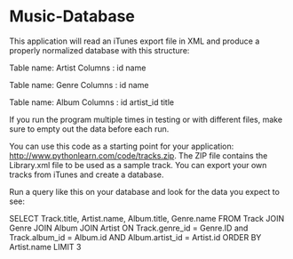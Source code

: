 # Music-Database

This application will read an iTunes export file in XML and produce a properly 
normalized database with this structure:

Table name:     Artist
Columns   :  id     name


Table name:     Genre
Columns   :  id     name


Table name:     Album
Columns   :  id     artist_id    title


If you run the program multiple times in testing or with different files, make
sure to empty out the data before each run.

You can use this code as a starting point for your application: 
http://www.pythonlearn.com/code/tracks.zip. The ZIP file contains the Library.xml
file to be used as a sample track. You can export your own tracks from iTunes
and create a database.

Run a query like this on your
database and look for the data you expect to see:

SELECT Track.title, Artist.name, Album.title, Genre.name 
    FROM Track JOIN Genre JOIN Album JOIN Artist 
    ON Track.genre_id = Genre.ID and Track.album_id = Album.id 
    AND Album.artist_id = Artist.id
    ORDER BY Artist.name LIMIT 3
